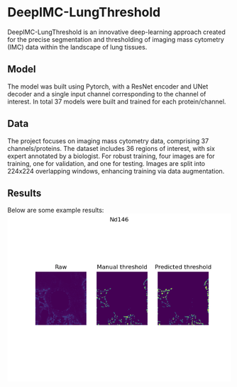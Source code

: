 # DeepIMC-LungThreshold
DeepIMC-LungThreshold is an innovative deep-learning approach created for the precise segmentation and thresholding of imaging mass cytometry (IMC) data within the landscape of lung tissues.

## Model
The model was built using Pytorch, with a ResNet encoder and UNet decoder and a single input channel corresponding to the channel of interest. In total 37 models were built and trained for each protein/channel.  


## Data 
The project focuses on imaging mass cytometry data, comprising 37 channels/proteins. The dataset includes 36 regions of interest, with six expert annotated by a biologist. For robust training, four images are for training, one for validation, and one for testing. Images are split into 224x224 overlapping windows, enhancing training via data augmentation.

## Results 
Below are some example results: 
![Alt Text](Results/Nd146_prediction.png)
